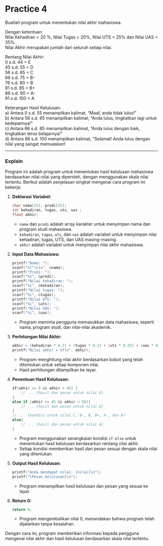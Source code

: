 # Practice 4
Buatlah program untuk menentukan nilai akhir mahasiswa.

Dengan ketentuan:<br>
Nilai Kehadiran = 20 %, Nilai Tugas = 20%, Nilai UTS = 25% dan Nilai UAS = 35%.<br>
Nilai Akhir merupakan jumlah dari seluruh setiap nilai.

Rentang Nilai Akhir:<br>
0 s.d. 44 = E<br>
45 s.d. 55 = D<br>
56 s.d. 65 = C<br>
66 s.d. 75 = B-<br>
76 s.d. 80 = B<br>
81 s.d. 85 = B+<br>
86 s.d. 90 = A-<br>
91 s.d. 100 = A

Keterangan Hasil Kelulusan:<br>
a) Antara 0 s.d. 55 menampilkan kalimat, “Maaf, anda tidak lulus!”<br>
b) Antara 56 s.d. 65 menampilkan kalimat, “Anda lulus, tingkatkan lagi untuk kedepannya!”<br>
c) Antara 66 s.d. 85 menampilkan kalimat, “Anda lulus dengan baik, tingkatkan terus belajarnya!”<br>
d) Antara 86 s.d. 100 menampilkan kalimat, “Selamat! Anda lulus dengan nilai yang sangat memuaskan!<br>

---
### Explain
Program ini adalah program untuk menentukan hasil kelulusan mahasiswa berdasarkan nilai-nilai yang diperoleh, dengan menggunakan skala nilai tertentu. Berikut adalah penjelasan singkat mengenai cara program ini bekerja:

1. **Deklarasi Variabel:**
   ```c
   char nama[25], prodi[25];
   int kehadiran, tugas, uts, uas ;
   float akhir;
   ```
   - `nama` dan `prodi` adalah array karakter untuk menyimpan nama dan program studi mahasiswa.
   - `kehadiran`, `tugas`, `uts`, dan `uas` adalah variabel untuk menyimpan nilai kehadiran, tugas, UTS, dan UAS masing-masing.
   - `akhir` adalah variabel untuk menyimpan nilai akhir mahasiswa.

2. **Input Data Mahasiswa:**
   ```c
   printf("Nama: ");
   scanf("%[^\n]s", &nama);
   printf("Prodi: ");
   scanf("%s", &prodi);
   printf("Nilai kehadiran: ");
   scanf("%i", &kehadiran);
   printf("Nilai tugas: ");
   scanf("%i", &tugas);
   printf("Nilai UTS: ");
   scanf("%i", &uts);
   printf("Nilai UAS: ");
   scanf("%i", &uas);
   ```
   - Program meminta pengguna memasukkan data mahasiswa, seperti nama, program studi, dan nilai-nilai akademik.

3. **Perhitungan Nilai Akhir:**
   ```c
   akhir = (kehadiran * 0.2) + (tugas * 0.2) + (uts * 0.25) + (uas * 0.35);
   printf("Nilai akhir = %f\n", akhir);
   ```
   - Program menghitung nilai akhir berdasarkan bobot yang telah ditentukan untuk setiap komponen nilai.
   - Hasil perhitungan ditampilkan ke layar.

4. **Penentuan Hasil Kelulusan:**
   ```c
   if(akhir >= 0 && akhir < 45) {
       // ... (hasil dan pesan untuk nilai E)
   }
   else if (akhir >= 45 && akhir < 56){
       // ... (hasil dan pesan untuk nilai D)
   }
   // ... (kondisi untuk nilai C, B-, B, B+, A-, dan A)
   else{
       // ... (hasil dan pesan untuk nilai A)
   }
   ```
   - Program menggunakan serangkaian kondisi `if-else` untuk menentukan hasil kelulusan berdasarkan rentang nilai akhir.
   - Setiap kondisi memberikan hasil dan pesan sesuai dengan skala nilai yang ditentukan.

5. **Output Hasil Kelulusan:**
   ```c
   printf("Anda mendapat nilai: [nilai]\n");
   printf("[Pesan kelulusan]\n");
   ```
   - Program menampilkan hasil kelulusan dan pesan yang sesuai ke layar.

6. **Return 0:**
   ```c
   return 0;
   ```
   - Program mengembalikan nilai 0, menandakan bahwa program telah dijalankan tanpa kesalahan.

Dengan cara ini, program memberikan informasi kepada pengguna mengenai nilai akhir dan hasil kelulusan berdasarkan skala nilai tertentu.
